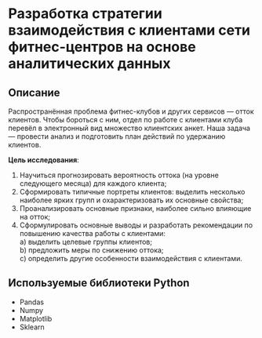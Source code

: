 # Разработка стратегии взаимодействия с клиентами сети фитнес-центров на основе аналитических данных

## Описание
Распространённая проблема фитнес-клубов и других сервисов — отток клиентов. Чтобы бороться с ним, отдел по работе с клиентами клуба перевёл в электронный вид множество клиентских анкет. Наша задача — провести анализ и подготовить план действий по удержанию клиентов.

**Цель исследования**:

1. Научиться прогнозировать вероятность оттока (на уровне следующего месяца) для каждого клиента;
2. Сформировать типичные портреты клиентов: выделить несколько наиболее ярких групп и охарактеризовать их основные свойства;
3. Проанализировать основные признаки, наиболее сильно влияющие на отток;
4. Сформулировать основные выводы и разработать рекомендации по повышению качества работы с клиентами:<br>
	a) выделить целевые группы клиентов;<br>
	b) предложить меры по снижению оттока;<br>
	c) определить другие особенности взаимодействия с клиентами.

## Используемые библиотеки Python
* Pandas
* Numpy
* Matplotlib
* Sklearn
